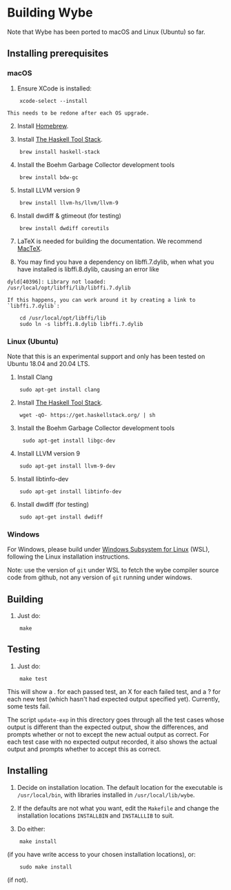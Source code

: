 # Building Wybe

Note that Wybe has been ported to macOS and Linux (Ubuntu) so far.

## Installing prerequisites

### macOS

1.  Ensure XCode is installed:
```
    xcode-select --install
```

    This needs to be redone after each OS upgrade.

2.  Install [Homebrew](https://brew.sh/).

3.  Install
[The Haskell Tool Stack](https://docs.haskellstack.org/en/stable/README/).

```
    brew install haskell-stack
```

4.  Install the Boehm Garbage Collector development tools

```
    brew install bdw-gc
```

5.  Install LLVM version 9

```
    brew install llvm-hs/llvm/llvm-9
```

6.  Install dwdiff & gtimeout (for testing)

```
    brew install dwdiff coreutils
```

7.  LaTeX is needed for building the documentation.  We recommend
[MacTeX](https://www.tug.org/mactex/).

8.  You may find you have a dependency on libffi.7.dylib, when what you have
    installed is libffi.8.dylib, causing an error like
```
dyld[40396]: Library not loaded: /usr/local/opt/libffi/lib/libffi.7.dylib
```
    If this happens, you can work around it by creating a link to
    `libffi.7.dylib`:
```
    cd /usr/local/opt/libffi/lib
    sudo ln -s libffi.8.dylib libffi.7.dylib
```


### Linux (Ubuntu)

Note that this is an experimental support and only has been tested on Ubuntu 18.04 and 20.04 LTS.

1.  Install Clang

```
    sudo apt-get install clang
```

2.  Install
[The Haskell Tool Stack](https://docs.haskellstack.org/en/stable/README/).

```
    wget -qO- https://get.haskellstack.org/ | sh
``` 

3.  Install the Boehm Garbage Collector development tools

```
     sudo apt-get install libgc-dev
```

4.  Install LLVM version 9

```
    sudo apt-get install llvm-9-dev
```

5.  Install libtinfo-dev

```
    sudo apt-get install libtinfo-dev
```

6.  Install dwdiff (for testing)

```
    sudo apt-get install dwdiff
```

### Windows

For Windows, please build under
[Windows Subsystem for Linux](https://learn.microsoft.com/en-us/windows/wsl/) (WSL), following the Linux installation
instructions.

Note:  use the version of `git` under WSL to fetch the wybe
compiler source code from github, not any version of `git` running
under windows.

## Building

1.  Just do:
```
    make
```


## Testing

1.  Just do:
```
    make test
```

This will show a . for each passed test, an X for each failed test, and a ?
for each new test (which hasn't had expected output specified yet).
Currently, some tests fail.

The script `update-exp` in this directory goes through all the test cases
whose output is different than the expected output, show the differences,
and prompts whether or not to except the new actual output as correct.
For each test case with no expected output recorded, it also shows the
actual output and prompts whether to accept this as correct.

## Installing

1.  Decide on installation location.  The default location for the executable is
    `/usr/local/bin`, with libraries installed in `/usr/local/lib/wybe`.

2.  If the defaults are not what you want, edit the `Makefile` and change the
installation locations `INSTALLBIN` and `INSTALLLIB` to suit.

3.  Do either:
```
    make install
```
(if you have write access to your chosen installation locations), or:
```
    sudo make install
```
(if not).
